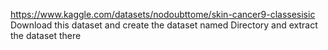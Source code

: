 https://www.kaggle.com/datasets/nodoubttome/skin-cancer9-classesisic 
Download this dataset and create the dataset named Directory and extract the dataset there 

